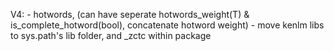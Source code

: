 V4:
    - hotwords, (can have seperate hotwords_weight(T) & is_complete_hotword(bool), concatenate hotword weight)
    - move kenlm libs to sys.path's lib folder, and _zctc within package